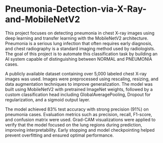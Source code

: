 # Pneumonia-Detection-via-X-Ray-and-MobileNetV2

This project focuses on detecting pneumonia in chest X-ray images using deep learning and transfer learning with the MobileNetV2 architecture. Pneumonia is a serious lung infection that often requires early diagnosis, and chest radiography is a standard imaging method used by radiologists. The goal of this project is to automate this classification task by building an AI system capable of distinguishing between NORMAL and PNEUMONIA cases.

A publicly available dataset containing over 5,000 labeled chest X-ray images was used. Images were preprocessed using rescaling, resizing, and data augmentation techniques to improve generalization. The model was built using MobileNetV2 with pretrained ImageNet weights, followed by a custom classification head including GlobalAveragePooling, Dropout for regularization, and a sigmoid output layer.

The model achieved 83% test accuracy with strong precision (91%) on pneumonia cases. Evaluation metrics such as precision, recall, F1-score, and confusion matrix were used. Grad-CAM visualizations were applied to verify that the model focused on the lung regions during prediction, improving interpretability. Early stopping and model checkpointing helped prevent overfitting and ensured optimal performance.
